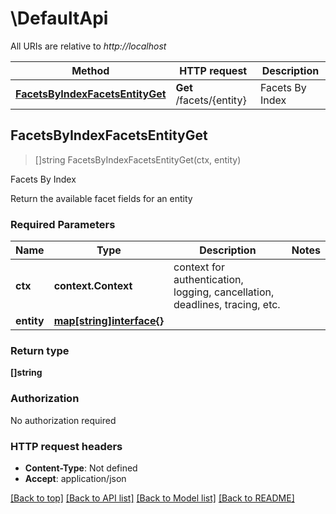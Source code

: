 # \DefaultApi

All URIs are relative to *http://localhost*

Method | HTTP request | Description
------------- | ------------- | -------------
[**FacetsByIndexFacetsEntityGet**](DefaultApi.md#FacetsByIndexFacetsEntityGet) | **Get** /facets/{entity} | Facets By Index



## FacetsByIndexFacetsEntityGet

> []string FacetsByIndexFacetsEntityGet(ctx, entity)

Facets By Index

Return the available facet fields for an entity

### Required Parameters


Name | Type | Description  | Notes
------------- | ------------- | ------------- | -------------
**ctx** | **context.Context** | context for authentication, logging, cancellation, deadlines, tracing, etc.
**entity** | [**map[string]interface{}**](.md)|  | 

### Return type

**[]string**

### Authorization

No authorization required

### HTTP request headers

- **Content-Type**: Not defined
- **Accept**: application/json

[[Back to top]](#) [[Back to API list]](../README.md#documentation-for-api-endpoints)
[[Back to Model list]](../README.md#documentation-for-models)
[[Back to README]](../README.md)

